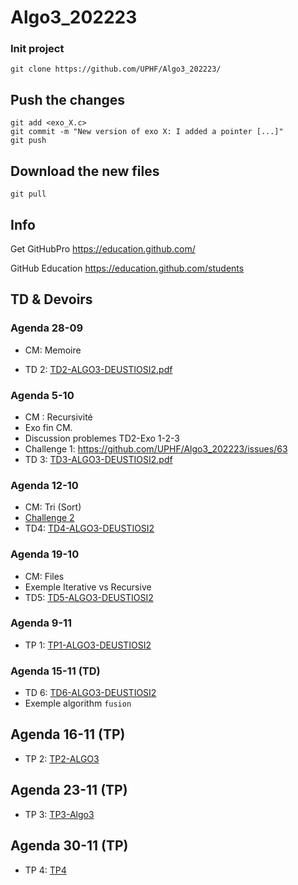 # Algo3_202223


### Init project

```
git clone https://github.com/UPHF/Algo3_202223/
```


## Push the changes

```
git add <exo_X.c>
git commit -m "New version of exo X: I added a pointer [...]"
git push
```

## Download the new files

```
git pull
```

## Info

Get GitHubPro https://education.github.com/ 

GitHub Education https://education.github.com/students

## TD & Devoirs


### Agenda 28-09 

- CM: Memoire

- TD 2:  [TD2-ALGO3-DEUSTIOSI2.pdf](https://github.com/UPHF/Algo3_202223/files/9664519/TD2-ALGO3-DEUSTIOSI2.pdf)

### Agenda 5-10 

- CM : Recursivité
- Exo fin CM.
- Discussion problemes TD2-Exo 1-2-3
- Challenge 1: https://github.com/UPHF/Algo3_202223/issues/63
- TD 3: [TD3-ALGO3-DEUSTIOSI2.pdf](https://github.com/UPHF/Algo3_202223/files/9715022/TD3-ALGO3-DEUSTIOSI2.pdf)

### Agenda 12-10

- CM: Tri (Sort)
- [Challenge 2](https://github.com/UPHF/Algo3_202223/issues/81) 
- TD4: [TD4-ALGO3-DEUSTIOSI2](https://github.com/UPHF/Algo3_202223/blob/main/TDs/TD4-ALGO3-DEUSTIOSI2.pdf)

### Agenda 19-10
- CM: Files
- Exemple Iterative vs Recursive
- TD5: [TD5-ALGO3-DEUSTIOSI2](https://github.com/UPHF/Algo3_202223/blob/main/TDs/TD5-ALGO3-DEUSTIOSI2.pdf)

### Agenda 9-11
- TP 1: [TP1-ALGO3-DEUSTIOSI2](https://github.com/UPHF/Algo3_202223/blob/main/TP/TP1-ALGO3-DEUSTIOSI2.pdf)

### Agenda 15-11 (TD)
- TD 6: [TD6-ALGO3-DEUSTIOSI2](https://github.com/UPHF/Algo3_202223/blob/main/TDs/TD6-ALGO3-DEUSTIOSI2.pdf)
- Exemple algorithm `fusion`

## Agenda 16-11 (TP)
- TP 2: [TP2-ALGO3](https://github.com/UPHF/Algo3_202223/blob/main/TP/TP2-ALGO3.pdf)

## Agenda 23-11 (TP)
- TP 3: [TP3-Algo3](https://github.com/UPHF/Algo3_202223/blob/main/TP/TP3-ALGO3-DEUSTIOSI2.pdf)

## Agenda 30-11 (TP)
- TP 4: [TP4](https://github.com/UPHF/Algo3_202223/blob/main/TP/TP4-ALGO3-DEUSTIOSI2.pdf)

